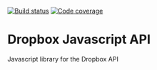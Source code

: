 [![Build status][ci-image]][ci-url]
[![Code coverage][codecov-image]][codecov-url]
# Dropbox Javascript API

Javascript library for the Dropbox API

[ci-image]: https://img.shields.io/circleci/project/nrempel/dropbox.js/master.svg
[ci-url]: https://circleci.com/gh/nrempel/dropbox.js/tree/master
[codecov-image]: https://img.shields.io/codecov/c/github/nrempel/dropbox.js.svg
[codecov-url]: https://codecov.io/github/nrempel/dropbox.js
